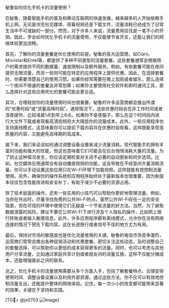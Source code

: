 秘鲁如何优化手机卡的流量使用？

在秘鲁，随着智能手机的普及和移动互联网的快速发展，越来越多的人开始依赖手机上网。无论是浏览社交媒体、观看视频还是下载文件，流量消耗已经成为了日常生活中不可或缺的一部分。然而，对于许多人来说，流量费用往往是一笔不小的开销。因此，学会如何优化手机卡的流量使用，不仅能够节省开支，还能让我们的网络体验更加流畅。

首先，了解你的流量套餐是优化使用的前提。秘鲁的各大运营商，如Claro、Movistar和Entel等，都提供了多种不同类型的流量套餐。这些套餐通常会根据用户的需求提供不同的数据量、速度限制以及额外服务。例如，有些套餐可能在夜间提供无限流量，而另一些则可能在特定的应用程序上提供优惠。因此，在选择套餐时，你需要清楚自己的使用习惯。如果你经常需要在晚上加班或者娱乐，那么选择一个夜间不限速的套餐会非常划算；如果你主要使用社交软件和即时通讯工具，那么选择针对这些应用优化的套餐可能会更合适。

其次，合理规划你的流量使用时间也很重要。秘鲁的许多运营商都会推出所谓的“优惠时段”或“流量高峰时段”。通常情况下，这些优惠时段会在非工作时间或者深夜提供，比如凌晨1点到早上6点。如果你不是夜猫子，那么在这个时间段内进行大文件下载或者观看高清视频将大大降低你的流量成本。此外，一些应用程序也支持离线模式，这意味着你可以提前下载内容并在优惠时段观看，这样既能享受高质量的内容，又能避免高峰期的高成本。

接下来，我们来谈谈如何通过调整设备设置来减少流量消耗。现代智能手机拥有丰富的功能和强大的性能，但这也意味着它们可能会在后台悄悄消耗大量的流量。为了防止这种情况发生，你应该定期检查并关闭不必要的自动更新和同步选项。比如，社交媒体应用通常会有自动播放视频的功能，这会导致在不经意间大量消耗流量。你可以手动设置这些应用只在Wi-Fi环境下加载视频，这样就能有效控制流量使用。另外，确保你的操作系统和应用程序始终处于最新版本也很重要，因为新版本往往包含性能改进和安全补丁，有助于减少不必要的资源占用。

除了技术层面的操作，还有一些实用的小技巧可以帮助你更好地管理流量。例如，当你在外出时，尽量寻找免费的公共Wi-Fi热点。虽然公共Wi-Fi存在一定的安全隐患，但在可信的环境中使用它们无疑是一个节省流量的好方法。当然，为了避免数据泄露的风险，建议不要在公共Wi-Fi下进行涉及个人隐私的操作，比如网上银行转账或者输入敏感信息。此外，许多应用程序都有离线模式，允许你在没有网络连接的情况下预先下载内容，这在长途旅行或者信号不佳的地方尤为有用。

最后，保持对市场的敏感度也是优化流量使用的关键。秘鲁的电信市场竞争激烈，运营商们常常会推出各种促销活动和优惠套餐。密切关注这些动态，及时调整自己的套餐选择，可以帮助你以更低的成本获得更多的流量。同时，也可以考虑与其他用户分享流量，比如通过家庭共享计划或者朋友间的流量互换，这样不仅能分摊成本，还能增强彼此之间的联系。

总之，优化手机卡的流量使用需要从多个方面入手，包括了解套餐特点、合理安排使用时间、调整设备设置以及利用外部资源。通过这些方法，你不仅可以有效地控制流量支出，还能提升整体的网络体验。记住，每一次小小的改变都可能带来显著的效果，关键在于坚持和实践。

[TG💪+ @jx0703 ![Image](https://github.com/user-attachments/assets/dbca1d08-cadb-493c-b0ec-ad6f7a83f270)]